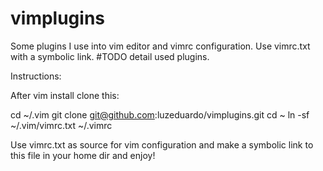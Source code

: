 vimplugins
==========

Some plugins I use into vim editor and vimrc configuration. Use vimrc.txt with a symbolic link.
#TODO detail used plugins.

Instructions: 

After vim install clone this:
 
cd ~/.vim
git clone git@github.com:luzeduardo/vimplugins.git
cd ~
ln -sf ~/.vim/vimrc.txt ~/.vimrc

Use vimrc.txt as source for vim configuration and make a symbolic link to this file in your home dir and enjoy!

